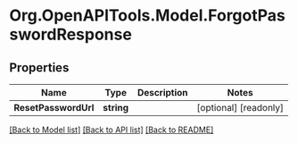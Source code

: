 # Org.OpenAPITools.Model.ForgotPasswordResponse

## Properties

Name | Type | Description | Notes
------------ | ------------- | ------------- | -------------
**ResetPasswordUrl** | **string** |  | [optional] [readonly] 

[[Back to Model list]](../README.md#documentation-for-models) [[Back to API list]](../README.md#documentation-for-api-endpoints) [[Back to README]](../README.md)

